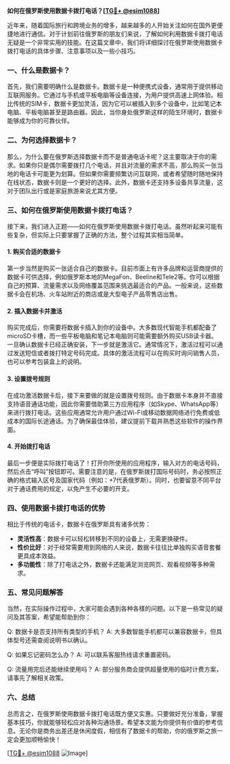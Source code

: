 **如何在俄罗斯使用数据卡拨打电话？[[TG💪+ @esim1088](https://t.me/s/esim1088)]**

近年来，随着国际旅行和跨境业务的增多，越来越多的人开始关注如何在国外更便捷地进行通信。对于计划前往俄罗斯的朋友们来说，了解如何利用数据卡拨打电话无疑是一个非常实用的技能。在这篇文章中，我们将详细探讨在俄罗斯使用数据卡拨打电话的具体步骤、注意事项以及一些小技巧。

### 一、什么是数据卡？

首先，我们需要明确什么是数据卡。数据卡是一种便携式设备，通常用于提供移动互联网服务。它通过与手机或平板电脑等设备连接，为用户提供高速上网体验。相比传统的SIM卡，数据卡更加灵活，因为它可以被插入到多个设备中，比如笔记本电脑、平板电脑甚至是路由器。因此，当你身处俄罗斯这样的陌生环境时，数据卡能够成为你的可靠伙伴。

### 二、为何选择数据卡？

那么，为什么要在俄罗斯选择数据卡而不是普通电话卡呢？这主要取决于你的需求。如果你只是偶尔需要拨打几个电话，并且对流量的需求不高，那么购买一张当地的电话卡可能更为划算。但如果你需要频繁访问互联网，或者希望随时随地保持在线状态，数据卡则是一个更好的选择。此外，数据卡还支持多设备共享流量，这对于团队出行或是家庭旅游来说尤其方便。

### 三、如何在俄罗斯使用数据卡拨打电话？

接下来，我们进入正题——如何在俄罗斯使用数据卡拨打电话。虽然听起来可能有些复杂，但实际上只要掌握了正确的方法，整个过程其实相当简单。

#### 1. 购买合适的数据卡

第一步当然是购买一张适合自己的数据卡。目前市面上有许多品牌和运营商提供的数据卡可供选择，例如俄罗斯本地的MegaFon、Beeline和Tele2等。你可以根据自己的预算、流量需求以及网络覆盖范围来挑选最适合的产品。一般来说，这些数据卡会在机场、火车站附近的商店或是大型电子产品零售店出售。

#### 2. 插入数据卡并激活

购买完成后，你需要将数据卡插入到你的设备中。大多数现代智能手机都配备了microSD卡槽，而一些平板电脑和笔记本电脑则可能需要额外购买USB读卡器。一旦确认数据卡已经正确安装，下一步就是激活它。通常情况下，激活过程可以通过发送短信或者拨打特定号码完成。具体的激活流程可以在购买时询问销售人员，也可以参考包装盒上的说明。

#### 3. 设置拨号规则

在成功激活数据卡后，接下来要做的就是设置拨号规则。由于数据卡本身并不直接支持语音通话功能，因此你需要借助第三方应用程序（如Skype、WhatsApp等）来进行拨打电话。这些应用通常允许用户通过Wi-Fi或移动数据网络进行免费或低成本的国际长途通话。为了确保最佳体验，建议提前下载并熟悉这些软件的操作界面。

#### 4. 开始拨打电话

最后一步便是实际拨打电话了！打开你所使用的应用程序，输入对方的电话号码，然后点击“呼叫”按钮即可。需要注意的是，在俄罗斯拨打国际号码时，务必按照正确的格式输入区号及国家代码（例如：+7代表俄罗斯）。同时，也要留意不同平台对于通话费用的规定，以免产生不必要的开支。

### 四、使用数据卡拨打电话的优势

相比于传统的电话卡，数据卡在俄罗斯具有诸多优势：

- **灵活性高**：数据卡可以轻松转移到不同的设备上，无需更换硬件。
- **性价比好**：对于经常需要用到网络的人来说，数据卡往往比单独购买语音套餐更具成本效益。
- **多功能性**：除了打电话之外，数据卡还能满足浏览网页、观看视频等多种需求。

### 五、常见问题解答

当然，在实际操作过程中，大家可能会遇到各种各樣的问题。以下是一些常见的疑问及其答案，希望能帮助到你：

Q: 数据卡是否支持所有类型的手机？
A: 大多数智能手机都可以兼容数据卡，但具体型号还需查阅说明书以确认。

Q: 如果忘记密码怎么办？
A: 可以联系客服热线请求重置密码。

Q: 流量用完后还能继续使用吗？
A: 部分服务商会提供超量使用的临时计费方案，请事先了解相关政策。

### 六、总结

总而言之，在俄罗斯使用数据卡拨打电话既方便又实惠。只要做好充分准备，掌握基本技巧，你就能够轻松应对各种沟通场景。希望本文能为你提供有价值的参考信息。无论你是商务出差还是休闲度假，相信有了数据卡的帮助，你的俄罗斯之旅一定会更加顺畅愉快！

[[TG💪+ @esim1088](https://t.me/s/esim1088) ![Image](https://i.postimg.cc/4NQfJmqS/Snipaste-2025-05-13-00-14-12.png)]